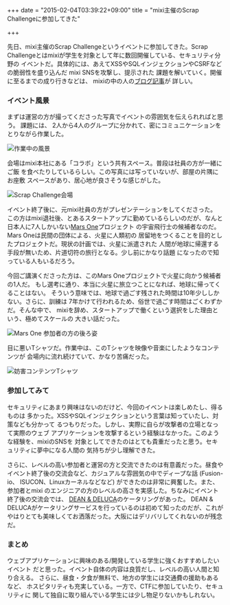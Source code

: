 +++
date = "2015-02-04T03:39:22+09:00"
title = "mixi主催のScrap Challengeに参加してきた"

+++

先日、mixi主催のScrap Challengeというイベントに参加してきた。Scrap
Challengeとはmixiが学生を対象として年に数回開催している、セキュリティ分野の
イベントだ。具体的には、あえてXSSやSQLインジェクションやCSRFなどの脆弱性を盛り込んだ
mixi SNSを攻撃し、提示された 課題を解いていく。開催に至るまでの成り行きなどは、
mixiの中の人の[ブログ記事](http://alpha.mixi.co.jp/entry/2014/10/29/135814)が
詳しい。

<!--more-->

### イベント風景

まずは運営の方が撮ってくださった写真でイベントの雰囲気を伝えられればと思う。
課題には、
2人から4人のグループに分かれて、密にコミュニケーションをとりながら作業した。

![作業中の風景](/images/scrap_me.jpg)

会場はmixi本社にある「コラボ」という共有スペース。普段は社員の方が一緒にご飯
を食べたりしているらしい。この写真には写っていないが、部屋の片隅にお座敷
スペースがあり、居心地が良さそうな感じがした。

![Scrap Challenge会場](/images/scrap_room.jpg)

イベント終了後に、元mixi社員の方がプレゼンテーションをしてくださった。
この方はmixi退社後、とあるスタートアップに勤めているらしいのだが、なんと
日本人に7人しかいない[Mars One](http://www.mars-one.com/)プロジェクト
の宇宙飛行士の候補者なのだ。Mars Oneは民間の団体による、火星に人類初の
居留地をつくることを目的としたプロジェクトだ。現状の計画では、火星に派遣された
人間が地球に帰還する手段が無いため、片道切符の旅行となる。少し前にかなり話題
になったので知っている人もいるだろう。

今回ご講演くださった方は、このMars Oneプロジェクトで火星に向かう候補者の1人だ。
もし選考に通り、本当に火星に旅立つことになれば、地球に帰ってくることはない。
そういう意味では、地球で過ごす残された時間は10年少ししかない。さらに、訓練は
7年かけて行われるため、俗世で過ごす時間はごくわずかだ。そんな中で、
mixiを辞め、スタートアップで働くという選択をした理由という、極めてスケールの
大きい話だった。

![Mars One 参加者の方の後ろ姿](/images/scrap_mars_one.jpg)

目に悪いTシャツだ。作業中は、このTシャツを映像や音楽にしたようなコンテンツが
会場内に流れ続けていて、かなり苦痛だった。

![妨害コンテンツTシャツ](/images/scrap_tshirt.jpg)

### 参加してみて
セキュリティにあまり興味はないのだけど、今回のイベントは楽しめたし、得るものは
多かった。XSSやSQLインジェクションという言葉は知っていたし、対策なども分かって
るつもりだった。しかし、実際に自らが攻撃者の立場となって実際のウェブ
アプリケーションを攻撃するという経験はなかった。このような経験を、mixiのSNSを
対象としてできたのはとても貴重だったと思う。セキュリティに夢中になる人間の
気持ちが少し理解できた。

さらに、レベルの高い参加者と運営の方と交流できたのは有意義だった。昼食や
イベント終了後の交流会など、カジュアルな雰囲気の中でディープな話 (Fusion-io、
ISUCON、Linuxカーネルなどなど) ができたのは非常に興奮した。また、参加者とmixi
のエンジニアの方のレベルの高さを実感した。ちなみにイベント終了後の交流会では、
[DEAN & DELUCA](http://www.deandeluca.co.jp/catering/)のケータリングがあった。
DEAN & DELUCAがケータリングサービスを行っているのは初めて知ったのだが、これが
やはりとても美味しくてお洒落だった。大阪にはデリバリしてくれないのが残念だ。

### まとめ
ウェブアプリケーションに興味のある/開発している学生に強くおすすめしたいイベント
だと思った。イベント自体の内容は良質だし、レベルの高い人間と知り合える。
さらに、昼食・夕食が無料で、地方の学生には交通費の援助もあるなど、
ホスピタリティも充実している。一方で、CTFに参加していたり、セキュリティに
関して独自に取り組んでいる学生には少し物足りないかもしれない。

